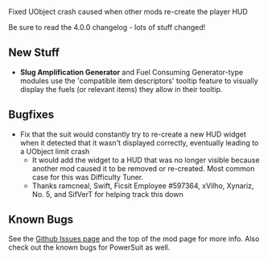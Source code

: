 Fixed UObject crash caused when other mods re-create the player HUD




Be sure to read the 4.0.0 changelog - lots of stuff changed!

## New Stuff

- **Slug Amplification Generator** and Fuel Consuming Generator-type modules use the 'compatible item descriptors' tooltip feature to visually display the fuels (or relevant items) they allow in their tooltip.

## Bugfixes

- Fix that the suit would constantly try to re-create a new HUD widget when it detected that it wasn't displayed correctly, eventually leading to a UObject limit crash
  - It would add the widget to a HUD that was no longer visible because another mod caused it to be removed or re-created. Most common case for this was Difficulty Tuner.
  - Thanks ramcneal, Swift, Ficsit Employee #597364, xVilho, Xynariz, No. 5, and SifVerT for helping track this down

## Known Bugs

See the [Github Issues page](https://github.com/budak7273/ArmorModules/issues) and the top of the mod page for more info. Also check out the known bugs for PowerSuit as well.
